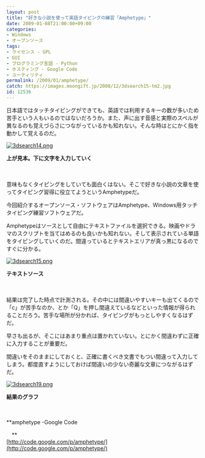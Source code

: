 ```yaml
---
layout: post
title: "好きな小説を使って英語タイピングの練習「Amphetype」"
date: 2009-01-08T21:00:00+09:00
categories:
- Windows
- オープンソース
tags: 
- ライセンス - GPL
- GUI
- プログラミング言語 - Python
- ホスティング - Google Code
- ユーティリティ
permalink: /2009/01/amphetype/
catch: https://images.moongift.jp/2008/12/3dsearch15-tm2.jpg
id: 12536
---
```

日本語ではタッチタイピングができても、英語では利用するキーの数が多いため苦手という人もいるのではないだろうか。また、声に出す音感と実際のスペルが異なるのも覚えづらさにつながっているかも知れない。そんな時はとにかく指を動かして覚えるのだ。

  

[![3dsearch14.png](https://images.moongift.jp/2008/12/3dsearch14-tm1.jpg)](https://images.moongift.jp/2008/12/3dsearch141.png)  
  
**上が見本。下に文字を入力していく**

  

　

  

意味もなくタイピングをしていても面白くはない。そこで好きな小説の文章を使ってタイピング習得に役立てようというAmphetypeだ。

  

今回紹介するオープンソース・ソフトウェアはAmphetype、Windows用タッチタイピング練習ソフトウェアだ。

  
<!--more-->

Amphetypeはソースとして自由にテキストファイルを選択できる。映画やドラマのスクリプトを当てはめるのも良いかも知れない。そして表示されている単語をタイピングしていくのだ。間違っているとテキストエリアが真っ黒になるのですぐに分かる。

  

[![3dsearch15.png](https://images.moongift.jp/2008/12/3dsearch15-tm2.jpg)](https://images.moongift.jp/2008/12/3dsearch152.png)  
  
**テキストソース**

  

　

  

結果は完了した時点で計測される。その中には間違いやすいキーも出てくるので「c」が苦手なのか、とか「Q」を押し間違えているなどといった情報が得られることだろう。苦手な場所が分かれば、タイピングがもっとしやすくなるはずだ。

  

早さも出るが、そこにはあまり重点は置かれていない。とにかく間違わずに正確に入力することが重要だ。

  

間違いをそのままにしておくと、正確に書くべき文書でもつい間違って入力してしまう。都度直すようにしておけば間違いの少ない奇麗な文章につながるはずだ。

  

[![3dsearch19.png](https://images.moongift.jp/2008/12/3dsearch19-tm1.jpg)](https://images.moongift.jp/2008/12/3dsearch192.png)  
  
**結果のグラフ**

  

　

  

**amphetype -Google Code  
  
　**  
  [http://code.google.com/p/amphetype/](http://code.google.com/p/amphetype/)

  
